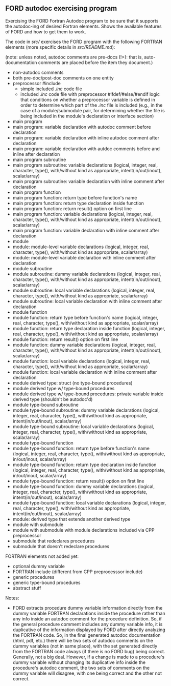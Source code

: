 ## FORD autodoc exercising program

Exercising the FORD Fortran Autodoc program to be sure that it supports the autodoc-ing of desired Fortran elements. Shows the available features of FORD and how to get them to work.

The code in *src/* exercises the FORD program with the following FORTRAN elements (more specific details in *src/README.md*):

(note: unless noted, autodoc comments are pre-docs (!>): that is, auto-documentation comments are placed before the item they document.)

- non-autodoc comments
- both pre-doc/post-doc comments on one entity
- preprocessor #include
  - simple included *.inc* code file
  - included *.inc* code file with preprocessor #ifdef/#else/#endif logic that conditions on whether a preprocessor variable is defined in order to determine which part of the *.inc* file is included (e.g., in the case of a module/submodule pair, for determining whether the file is being included in the module's declaration or interface section)
- main program 
- main program: variable declaration with autodoc comment before declaration
- main program: variable declaration with inline autodoc comment after declaration
- main program: variable declaration with autdoc comments before and inline after declaration
- main program subroutine
- main program subroutine: variable declarations (logical, integer, real, character, type(), with/without kind as appropriate, intent(in/out/inout), scalar/array)
- main program subroutine: variable declaration with inline comment after declaration
- main program function
- main program function: return type before function's name
- main program function: return type declaration inside function
- main program function: return result() option on first line
- main program function: variable declarations (logical, integer, real, character, type(), with/without kind as appropriate, intent(in/out/inout), scalar/array)
- main program function: variable declaration with inline comment after declaration
- module
- module: module-level variable declarations (logical, integer, real, character, type(), with/without kind as appropriate, scalar/array)
- module: module-level variable declaration with inline comment after declaration
- module subroutine
- module subroutine: dummy variable declarations (logical, integer, real, character, type(), with/without kind as appropriate, intent(in/out/inout), scalar/array)
- module subroutine: local variable declarations (logical, integer, real, character, type(), with/without kind as appropriate, scalar/array)
- module subroutine: local variable declaration with inline comment after declaration
- module function
- module function: return type before function's name (logical, integer, real, character, type(), with/without kind as appropriate, scalar/array)
- module function: return type declaration inside function (logical, integer, real, character, type(), with/without kind as appropriate, scalar/array)
- module function: return result() option on first line
- module function: dummy variable declarations (logical, integer, real, character, type(), with/without kind as appropriate, intent(in/out/inout), scalar/array)
- module function: local variable declarations (logical, integer, real, character, type(), with/without kind as appropriate, scalar/array)
- module function: local variable declaration with inline comment after declaration
- module derived type: struct (no type-bound procedures)
- module derived type w/ type-bound procedures
- module derived type w/ type-bound procedures: private variable inside derived type (shouldn't be autodoc'd)
- module type-bound subroutine
- module type-bound subroutine: dummy variable declarations (logical, integer, real, character, type(), with/without kind as appropriate, intent(in/out/inout), scalar/array)
- module type-bound subroutine: local variable declarations (logical, integer, real, character, type(), with/without kind as appropriate, scalar/array)
- module type-bound function
- module type-bound function: return type before function's name (logical, integer, real, character, type(), with/without kind as appropriate, in/out/inout, scalar/array)
- module type-bound function: return type declaration inside function (logical, integer, real, character, type(), with/without kind as appropriate, in/out/inout, scalar/array)
- module type-bound function: return result() option on first line
- module type-bound function: dummy variable declarations (logical, integer, real, character, type(), with/without kind as appropriate, intent(in/out/inout), scalar/array)
- module type-bound function: local variable declarations (logical, integer, real, character, type(), with/without kind as appropriate, intent(in/out/inout), scalar/array)
- module: derived type that extends another derived type
- module with submodule
- module with submodule with module declarations included via CPP preprocessor
- submodule that redeclares procedures
- submodule that doesn't redeclare procedures

FORTRAN elements not added yet:

- optional dummy variable
- FORTRAN include (different from CPP preprocesssor include)
- generic procedures
- generic type-bound procedures
- abstract stuff

Notes:
- FORD extracts procedure dummy variable information directly from the dummy variable FORTRAN declarations inside the procedure rather than any info inside an autodoc comment for the procedure definition. So, if the general procedure comment includes any dummy variable info, it is duplicative of the information displayed by FORD after directly analyzing the FORTRAN code. So, in the final generated autodoc documentation (html, pdf, etc.) there will be two sets of autodoc comments on the dummy variables (not in same place), with the set generated directly from the FORTRAN code always (if there is no FORD bug) being correct. Generally, not a big deal. However, if a change is made to a procedure's dummy variable without changing its duplicative info inside the procedure's autodoc comment, the two sets of comments on the dummy variable will disagree, with one being correct and the other not correct.

